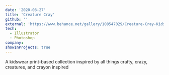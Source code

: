 ```yaml
---
date: '2020-03-27'
title: 'Creature Cray'
github: ''
external: 'https://www.behance.net/gallery/108547029/Creature-Cray-Kidswear-Print-Design'
tech:
  - Illustrator
  - Photoshop
company:
showInProjects: true
---
```


A kidswear print-based collection inspired by all things crafty, crazy, creatures, and crayon inspired
